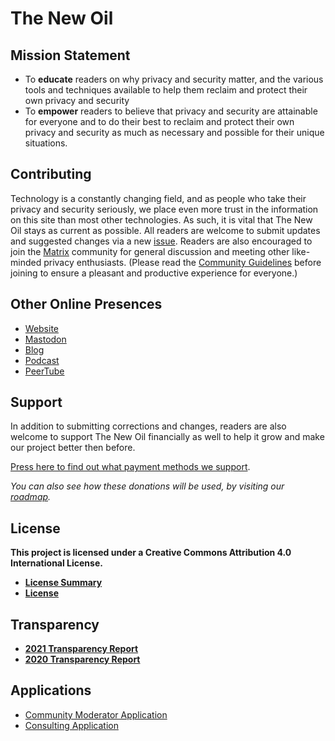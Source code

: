 # The New Oil

## Mission Statement

- To **educate** readers on why privacy and security matter, and the various tools and techniques available to help them reclaim and protect their own privacy and security
- To **empower** readers to believe that privacy and security are attainable for everyone and to do their best to reclaim and protect their own privacy and security as much as necessary and possible for their unique situations.

## Contributing

Technology is a constantly changing field, and as people who take their privacy and security seriously, we place even more trust in the information on this site than most other technologies. As such, it is vital that The New Oil stays as current as possible. All readers are welcome to submit updates and suggested changes via a new [issue](https://gitlab.com/nbartram/the-new-oil/-/issues). Readers are also encouraged to join the [Matrix](https://matrix.to/#/#TheNewOil:matrix.org) community for general discussion and meeting other like-minded privacy enthusiasts. (Please read the [Community Guidelines](https://gitlab.com/nbartram/the-new-oil/-/wikis/Community-Guidelines) before joining to ensure a pleasant and productive experience for everyone.)

## Other Online Presences

- [Website](https://thenewoil.org/)
- [Mastodon](https://freeradical.zone/@thenewoil)
- [Blog](https://blog.thenewoil.org/)
- [Podcast](https://surveillancereport.tech/)
- [PeerTube](https://peertube.thenewoil.xyz/video-channels/thenewoil/videos)

## Support

In addition to submitting corrections and changes, readers are also welcome to support The New Oil financially as well to help it grow and make our project better then before.

[Press here to find out what payment methods we support](https://thenewoil.org/support.html).

_You can also see how these donations will be used, by visiting our [roadmap](https://thenewoil.org/roadmap.html)._

## License
**This project is licensed under a Creative Commons Attribution 4.0 International License.**
 
- **[License Summary](https://creativecommons.org/licenses/by/4.0/)**
- **[License](https://creativecommons.org/licenses/by/4.0/legalcode)**

## Transparency

- **[2021 Transparency Report](https://write.as/thenewoil/transparency-report-2021-and-goals-for-2022)** 
- **[2020 Transparency Report](https://write.as/thenewoil/2020-recap-2021-plans)**

## Applications

- [Community Moderator Application](https://cryptpad.fr/form/#/2/form/view/99si-RTW4n6MV5i4wzzDuGpGSgQJ1mG8uoyi0q8z37M/)
- [Consulting Application](https://cryptpad.fr/form/#/2/form/view/vRN7JSx2x71E0Ufg7MthpP1ZeZSV7ZK0grbx-TlVlHc/)
